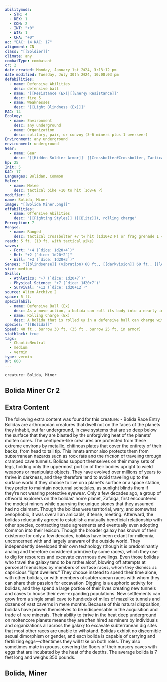 ```yaml
---
abilitymods:
  - STR: 4
  - DEX: 1
  - CON: 2
  - INT: "+0"
  - WIS: 1
  - CHA: "+0"
ac: "EAC: 14 KAC: 17"
alignment: CN
class: "[[Soldier]]"
climate: any
combatType: combatant
cr: 2
date created: Monday, January 1st 2024, 3:13:12 pm
date modified: Tuesday, July 30th 2024, 10:08:03 pm
defabilities:
  - name: Defensive Abilities
    desc: defensive ball
  - name: "[[Resistance (Ex)|[[Energy Resistance]]"
    desc: fire 5
  - name: Weaknesses
    desc: "[[Light Blindness (Ex)]]"
EAC: 14
Ecology:
  - name: Environment
    desc: any underground
  - name: Organization
    desc: solitary, pair, or convoy (3–6 miners plus 1 overseer)
Environment: any underground
environment: underground
Gear:
  - name: Gear
    desc: "[[Hidden Soldier Armor]], [[Crossbolter#Crossbolter, Tactical]] with 20 arrows, [[Pike#Pike, Tactical|tactical pike]], [[Frag Grenade#Frag Grenade, Mk 1|frag grenades I]] (2)"
hp: 25
Init: 5
KAC: 17
Languages: Bolidan, Common
Melee:
  - name: Melee
    desc: tactical pike +10 to hit (1d8+6 P)
modifier: 5
name: Bolida, Miner
image: "[[Bolida Miner.png]]"
offabilities:
  - name: Offensive Abilities
    desc: "[[Fighting Styles]] ([[Blitz]]), rolling charge"
Perception: 7
Ranged:
  - name: Ranged
    desc: tactical crossbolter +7 to hit (1d10+2 P) or frag grenade I +7 to hit (explode [15 ft., 1d6 P, DC 11])
reach: 5 ft. (10 ft. with tactical pike)
saves:
  - Fort: "+4 (`dice: 1d20+4`)"
  - Ref: "+2 (`dice: 1d20+2`)"
  - Will: "+3 (`dice: 1d20+3`)"
Senses: "[[blindsense]] (vibration) 60 ft., [[darkvision]] 60 ft., [[low-light vision]]"
size: medium
Skills:
  - Athletics: "+7 (`dice: 1d20+7`)"
  - Physical Science: "+7 (`dice: 1d20+7`)"
  - Survival: "+12 (`dice: 1d20+12`)"
source: Alien Archive 2
space: 5 ft.
specialabil:
  - name: Defensive Ball (Ex)
    desc: As a move action, a bolida can roll its body into a nearly impenetrable defensive ball. While rolled up this way, a bolida can only uncurl itself as a move action, take the total defense action, or use its rolling charge ability. If the bolida takes the total defense action, its bonus to AC is increased to +5.
  - name: Rolling Charge (Ex)
    desc: A bolida that is rolled up in a defensive ball can charge without taking the normal charge penalties to the attack roll or its AC, and it gains a +5 circumstance bonus to AC against attacks of opportunity during its movement. It can’t make a melee attack at the end of its movement, but it can instead attempt either a bull rush or reposition combat maneuver against its target with a +4 circumstance bonus to the attack roll. A bolida can’t use this ability again until it takes a 10-minute rest to recover Stamina Points.
species: "[[Bolida]]"
Speed: 40 ft., burrow 30 ft. (35 ft., burrow 25 ft. in armor)
statblock: true
tags:
  - ChaoticNeutral
  - medium
  - vermin
type: vermin
XP: 600
---
```


```statblock
creature: Bolida, Miner
```

## Bolida Miner Cr 2

## Extra Content

The following extra content was found for this creature:
\- Bolida Race Entry
Bolidas are arthropodan creatures that dwell not on the faces of the planets they inhabit, but far underground, in cave systems that are so deep below the surface that they are blasted by the unforgiving heat of the planets’ molten cores. The centipede-like creatures are protected from these extreme environs by metallic, chitinous plates that cover the entirety of their backs, from head to tail tip. This innate armor also protects them from subterranean hazards such as rock falls and the friction of traveling through cramped cave tunnels. Bolidas support themselves on their many sets of legs, holding only the uppermost portion of their bodies upright to wield weapons or manipulate objects. They have evolved over millions of years to thrive in darkness, and they therefore tend to avoid traveling up to the surface world
if they choose to live on a planet’s surface or a space station, they prefer to maintain nocturnal schedules, as sunlight blinds them if they’re not wearing protective eyewear.
Only a few decades ago, a group of offworld explorers on the bolidas’ home planet, Zafaiga, first encountered the modest miners while quarrying the unique stones that they assumed had no claimant. Though the bolidas were territorial, wary, and somewhat xenophobic, it was overall an amicable, if tense, meeting. Afterward, the bolidas reluctantly agreed to establish a mutually beneficial relationship with other species, contracting trade agreements and eventually even adopting Common into their lexicon. Though the broader galaxy has known of their existence for only a few decades, bolidas have been extant for millennia, unconcerned with and largely unaware of the outside world. They independently developed their own technology (though it is predominantly analog and therefore considered primitive by some races), which they use to dig for resources and excavate cavernous dwellings. Even those bolidas who travel the galaxy tend to be rather aloof, blowing off attempts at personal friendships by members of surface races, whom they dismiss as capricious “light dwellers.” They choose instead to spend their time alone, with other bolidas, or with members of subterranean races with whom they can share their passion for excavation.
Digging is a euphoric activity for bolidas, and they spend a large portion of their lives creating new tunnels and caves to house their ever-expanding populations. New settlements can grow from a single small cave to hundreds of miles of mazelike tunnels and dozens of vast caverns in mere months. Because of this natural disposition, bolidas have proven themselves to be indispensable in the acquisition and trade of rare minerals. Their ability to thrive in the heat deep underground on moltencore planets means they are often hired as miners by individuals and organizations all across the galaxy to excavate subterranean dig sites that most other races are unable to withstand.
Bolidas exhibit no discernible sexual dimorphism or gender, and each bolida is capable of carrying and fertilizing eggs—oftentimes they will take on both roles. They also sometimes mate in groups, covering the floors of their nursery caves with eggs that are incubated by the heat of the depths. The average bolida is 7 feet long and weighs 350 pounds.

## Bolida, Miner
